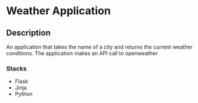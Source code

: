 # Weather Application

## Description
An application that takes the name of a city and returns the current weather conditions. The application makes an API call to openweather

### Stacks
- Flask
- Jinja
- Python
